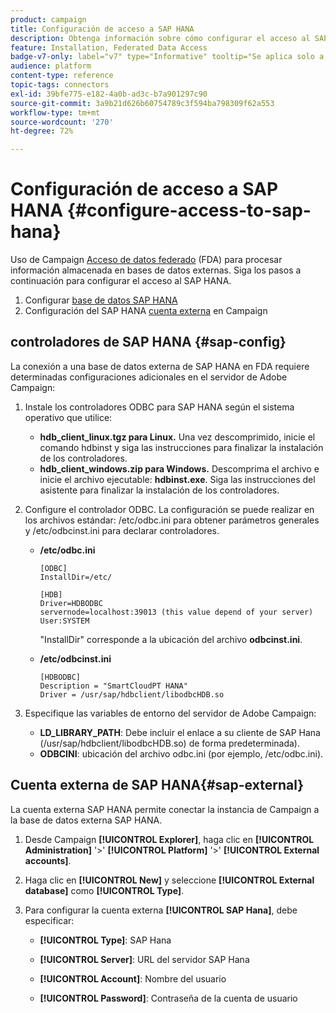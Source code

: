 ```yaml
---
product: campaign
title: Configuración de acceso a SAP HANA
description: Obtenga información sobre cómo configurar el acceso al SAP HANA en FDA
feature: Installation, Federated Data Access
badge-v7-only: label="v7" type="Informative" tooltip="Se aplica solo a Campaign Classic v7"
audience: platform
content-type: reference
topic-tags: connectors
exl-id: 39bfe775-e182-4a0b-ad3c-b7a901297c90
source-git-commit: 3a9b21d626b60754789c3f594ba798309f62a553
workflow-type: tm+mt
source-wordcount: '270'
ht-degree: 72%

---
```


# Configuración de acceso a SAP HANA {#configure-access-to-sap-hana}



Uso de Campaign [Acceso de datos federado](../../installation/using/about-fda.md) (FDA) para procesar información almacenada en bases de datos externas. Siga los pasos a continuación para configurar el acceso al SAP HANA.

1. Configurar [base de datos SAP HANA](#sap-config)
1. Configuración del SAP HANA [cuenta externa](#sap-external) en Campaign

## controladores de SAP HANA {#sap-config}

La conexión a una base de datos externa de SAP HANA en FDA requiere determinadas configuraciones adicionales en el servidor de Adobe Campaign:

1. Instale los controladores ODBC para SAP HANA según el sistema operativo que utilice:

   * **hdb_client_linux.tgz para Linux.** Una vez descomprimido, inicie el comando hdbinst y siga las instrucciones para finalizar la instalación de los controladores.
   * **hdb_client_windows.zip para Windows.** Descomprima el archivo e inicie el archivo ejecutable: **hdbinst.exe**. Siga las instrucciones del asistente para finalizar la instalación de los controladores.

1. Configure el controlador ODBC. La configuración se puede realizar en los archivos estándar: /etc/odbc.ini para obtener parámetros generales y /etc/odbcinst.ini para declarar controladores.

   * **/etc/odbc.ini**

     ```
     [ODBC]
     InstallDir=/etc/
     
     [HDB]
     Driver=HDBODBC
     servernode=localhost:39013 (this value depend of your server)
     User:SYSTEM
     ```

     &quot;InstallDir&quot; corresponde a la ubicación del archivo **odbcinst.ini**.

   * **/etc/odbcinst.ini**

     ```
     [HDBODBC]
     Description = "SmartCloudPT HANA"
     Driver = /usr/sap/hdbclient/libodbcHDB.so
     ```

1. Especifique las variables de entorno del servidor de Adobe Campaign:

   * **LD_LIBRARY_PATH**: Debe incluir el enlace a su cliente de SAP Hana (/usr/sap/hdbclient/libodbcHDB.so) de forma predeterminada).
   * **ODBCINI**: ubicación del archivo odbc.ini (por ejemplo, /etc/odbc.ini).

## Cuenta externa de SAP HANA{#sap-external}

La cuenta externa SAP HANA permite conectar la instancia de Campaign a la base de datos externa SAP HANA.

1. Desde Campaign **[!UICONTROL Explorer]**, haga clic en **[!UICONTROL Administration]** &#39;>&#39; **[!UICONTROL Platform]** &#39;>&#39; **[!UICONTROL External accounts]**.

1. Haga clic en **[!UICONTROL New]** y seleccione **[!UICONTROL External database]** como **[!UICONTROL Type]**.

1. Para configurar la cuenta externa **[!UICONTROL SAP Hana]**, debe especificar:

   * **[!UICONTROL Type]**: SAP Hana

   * **[!UICONTROL Server]**: URL del servidor SAP Hana

   * **[!UICONTROL Account]**: Nombre del usuario

   * **[!UICONTROL Password]**: Contraseña de la cuenta de usuario
